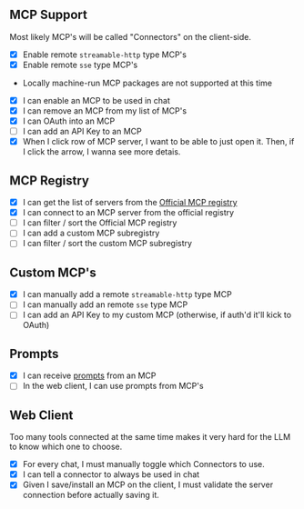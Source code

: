 ## MCP Support

Most likely MCP's will be called "Connectors" on the client-side.

- [x] Enable remote `streamable-http` type MCP's
- [x] Enable remote `sse` type MCP's
- Locally machine-run MCP packages are not supported at this time
- [x] I can enable an MCP to be used in chat
- [x] I can remove an MCP from my list of MCP's
- [x] I can OAuth into an MCP
- [ ] I can add an API Key to an MCP
- [x] When I click row of MCP server, I want to be able to just open it. Then, if I click the arrow, I wanna see more detais. 

## MCP Registry

- [x] I can get the list of servers from the [Official MCP registry](./apps/server/src/lib/mcp-registry/index.ts)
- [x] I can connect to an MCP server from the official registry
- [ ] I can filter / sort the Official MCP registry
- [ ] I can add a custom MCP subregistry
- [ ] I can filter / sort the custom MCP subregistry

## Custom MCP's

- [x] I can manually add a remote `streamable-http` type MCP
- [ ] I can manually add an remote `sse` type MCP
- [ ] I can add an API Key to my custom MCP (otherwise, if auth'd it'll kick to OAuth)

## Prompts

- [x] I can receive [prompts](https://modelcontextprotocol.io/specification/2025-06-18/server/prompts) from an MCP
- [ ] In the web client, I can use prompts from MCP's

## Web Client

Too many tools connected at the same time makes it very hard for the LLM to know which one to choose. 

- [x] For every chat, I must manually toggle which Connectors to use. 
- [x] I can tell a connector to always be used in chat
- [x] Given I save/install an MCP on the client, I must validate the server connection before actually saving it.
